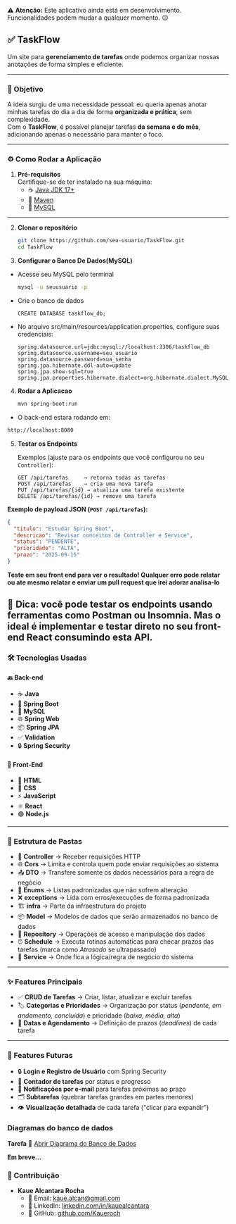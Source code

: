 ⚠️ **Atenção:** Este aplicativo ainda está em desenvolvimento.  
Funcionalidades podem mudar a qualquer momento. 😉
## ✅ TaskFlow
Um site para **gerenciamento de tarefas** onde podemos organizar nossas anotações de forma simples e eficiente.

---

### 📖 Objetivo
A ideia surgiu de uma necessidade pessoal: eu queria apenas anotar minhas tarefas do dia a dia de forma **organizada e prática**, sem complexidade.  
Com o **TaskFlow**, é possível planejar tarefas **da semana e do mês**, adicionando apenas o necessário para manter o foco.

---
### ⚙️ Como Rodar a Aplicação

1. **Pré-requisitos**  
   Certifique-se de ter instalado na sua máquina:
    - ☕ [Java JDK 17+](https://adoptium.net/)
    - 🐘 [Maven](https://maven.apache.org/)
    - 🐬 [MySQL](https://dev.mysql.com/downloads/)

---

2. **Clonar o repositório**
   ```bash
   git clone https://github.com/seu-usuario/TaskFlow.git
   cd TaskFlow 
3. **Configurar o Banco De Dados(MySQL)**
- Acesse seu MySQL pelo terminal
   ```bash
   mysql -u seuusuario -p
   
- Crie o banco de dados 
    ```mysql
    CREATE DATABASE taskflow_db;
- No arquivo src/main/resources/application.properties, configure suas credenciais:
    ```properties
  spring.datasource.url=jdbc:mysql://localhost:3306/taskflow_db
  spring.datasource.username=seu_usuario
   spring.datasource.password=sua_senha
  spring.jpa.hibernate.ddl-auto=update 
  spring.jpa.show-sql=true 
  spring.jpa.properties.hibernate.dialect=org.hibernate.dialect.MySQL8Dialect
4. **Rodar a Aplicacao**
   ```bash
   mvn spring-boot:run
  - O back-end estara rodando em:
   ```bash
   http://localhost:8080
   ```
5. **Testar os Endpoints**  

   Exemplos (ajuste para os endpoints que você configurou no seu `Controller`):  

   ```http
   GET /api/tarefas     → retorna todas as tarefas
   POST /api/tarefas    → cria uma nova tarefa
   PUT /api/tarefas/{id} → atualiza uma tarefa existente
   DELETE /api/tarefas/{id} → remove uma tarefa
   ```
**Exemplo de payload JSON (`POST /api/tarefas`):**

```json
{
  "titulo": "Estudar Spring Boot",
  "descricao": "Revisar conceitos de Controller e Service",
  "status": "PENDENTE",
  "prioridade": "ALTA",
  "prazo": "2025-09-15"
}
```
**Teste em seu front end para ver o resultado! Qualquer erro pode relatar ou ate mesmo relatar e enviar um pull request que irei adorar analisa-lo**

🔎 Dica: você pode testar os endpoints usando ferramentas como Postman ou Insomnia.
Mas o ideal é implementar e testar direto no seu front-end React consumindo esta API.
---

### 🛠️ Tecnologias Usadas

#### 🔙 Back-end
- ☕ **Java**
- 🌱 **Spring Boot**
- 🐬 **MySQL**
- 🌐 **Spring Web**
- 📦 **Spring JPA**
- ✅ **Validation**
- 🔒 **Spring Security**

#### 🎨 Front-End
- 📄 **HTML**
- 🎨 **CSS**
- ⚡ **JavaScript**
- ⚛️ **React**
- 🟢 **Node.js**

---

### 📂 Estrutura de Pastas

- 📂 **Controller** → Receber requisições HTTP
- 🌐 **Cors** → Limita e controla quem pode enviar requisições ao sistema
- 📤 **DTO** → Transfere somente os dados necessários para a regra de negócio
- 🔢 **Enums** → Listas padronizadas que não sofrem alteração
- ❌ **exceptions** → Lida com erros/execuções de forma padronizada
- 🏗️ **infra** → Parte da infraestrutura do projeto
- 📦 **Model** → Modelos de dados que serão armazenados no banco de dados
- 💾 **Repository** → Operações de acesso e manipulação dos dados
- ⏰ **Schedule** → Executa rotinas automáticas para checar prazos das tarefas (marca como *Atrasado* se ultrapassado)
- 🔧 **Service** → Onde fica a lógica/regra de negócio do sistema

---

### ✨ Features Principais
- ✅ **CRUD de Tarefas** → Criar, listar, atualizar e excluir tarefas
- 🏷️ **Categorias e Prioridades** → Organização por status (*pendente, em andamento, concluída*) e prioridade (*baixa, média, alta*)
- 📅 **Datas e Agendamento** → Definição de prazos (*deadlines*) de cada tarefa

---

### 🚀 Features Futuras
- 🔒 **Login e Registro de Usuário** com Spring Security
- 🔢 **Contador de tarefas** por status e progresso
- 📧 **Notificações por e-mail** para tarefas próximas ao prazo
- 🗂️ **Subtarefas** (quebrar tarefas grandes em partes menores)
- 👁️ **Visualização detalhada** de cada tarefa ("clicar para expandir")

### Diagramas do banco de dados

**Tarefa** 
📄 [Abrir Diagrama do Banco de Dados](images/TarefaRequest.pdf)

**Em breve...**

### 👥 Contribuição 

- **Kaue Alcantara Rocha**
    - 📧 Email: [kaue.alcan@gmail.com](mailto:kaue.alcan@gmail.com)
    - 💼 LinkedIn: [linkedin.com/in/kauealcantara](https://www.linkedin.com/in/kauealcantara/)
    - 🐙 GitHub: [github.com/Kaueroch](https://github.com/Kaueroch)
